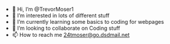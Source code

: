 - 👋 Hi, I’m @TrevorMoser1
- 👀 I’m interested in lots of different stuff
- 🌱 I’m currently learning some basics to coding for webpages
- 💞️ I’m looking to collaborate on Coding stuff
- 📫 How to reach me 24tmoser@go.dsdmail.net

<!---
TrevorMoser1/TrevorMoser1 is a ✨ special ✨ repository because its `README.md` (this file) appears on your GitHub profile.
You can click the Preview link to take a look at your changes.
--->
